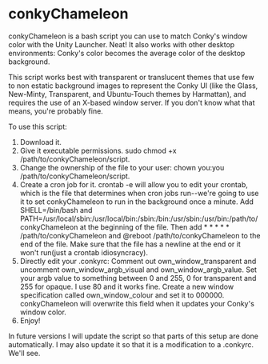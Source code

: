 # conkyChameleon
conkyChameleon is a bash script you can use to match Conky's window color with the Unity Launcher. Neat!
It also works with other desktop environments: Conky's color becomes the average color of the desktop background.

This script works best with transparent or translucent themes that use few to non estatic background images to represent the Conky UI (like the Glass, New-Minty, Transparent, and Ubuntu-Touch themes by Harmattan), and requires the use of an X-based window server. If you don't know what that means, you're probably fine. 

To use this script:

1. Download it.
2. Give it executable permissions. sudo chmod +x /path/to/conkyChameleon/script.
3. Change the ownership of the file to your user: chown you:you /path/to/conkyChameleon/script.
4. Create a cron job for it.  crontab -e will allow you to edit your crontab, which is the file that determines when cron jobs run--we're going to use it to set conkyChameleon to run in the background once a minute. Add SHELL=/bin/bash and PATH=/usr/local/sbin:/usr/local/bin:/sbin:/bin:/usr/sbin:/usr/bin:/path/to/conkyChameleon at the beginning of the file. Then add * * * * * /path/to/conkyChameleon and @reboot /path/to/conkyChameleon to the end of the file. Make sure that the file has a newline at the end or it won't run(just a crontab idiosyncracy). 
5. Directly edit your .conkyrc: Comment out own_window_transparent and uncomment own_window_argb_visual and own_window_argb_value.  Set your argb value to something between 0 and 255, 0 for transparent and 255 for opaque. I use 80 and it works fine. Create a new window specification called own_window_colour and set it to 000000.  conkyChameleon will overwrite this field when it updates your Conky's window color.
6.  Enjoy!


In future versions I will update the script so that parts of this setup are done automatically.  I may also update it so that it is a modification to a .conkyrc.  We'll see.



